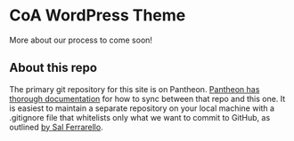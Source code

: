 # CoA WordPress Theme
More about our process to come soon!

## About this repo
The primary git repository for this site is on Pantheon.  [Pantheon has thorough documentation](https://pantheon.io/docs/guides/collaborative-development/#add-the-pantheon-site-as-a-git-remote) for how to sync between that repo and this one.  It is easiest to maintain a separate repository on your local machine with a .gitignore file that whitelists only what we want to commit to GitHub, as outlined [by Sal Ferrarello](https://salferrarello.com/wordpress-gitignore/).
